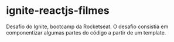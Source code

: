 # ignite-reactjs-filmes
Desafio do Ignite, bootcamp da Rocketseat. O desafio consistia em componentizar algumas partes do código a partir de um template.
